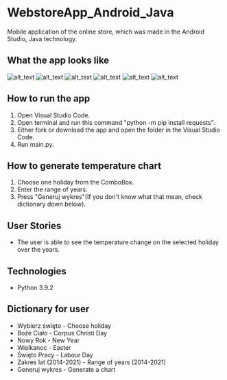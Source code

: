 # WebstoreApp_Android_Java
Mobile application of the online store, which was made in the Android Studio, Java technology.

## What the app looks like
![alt_text](https://github.com/MarunowskiJan/WebstoreApp_Android_Java/blob/main/screenshots/Java_Homepage.PNG)
![alt_text](https://github.com/MarunowskiJan/WebstoreApp_Android_Java/blob/main/screenshots/MainPage_Java.PNG)
![alt_text](https://github.com/MarunowskiJan/WebstoreApp_Android_Java/blob/main/screenshots/MainPage_scrolled_down.PNG)
![alt_text](https://github.com/MarunowskiJan/WebstoreApp_Android_Java/blob/main/screenshots/Product_details.PNG)
![alt_text](https://github.com/MarunowskiJan/WebstoreApp_Android_Java/blob/main/screenshots/ShoppingCartPage.PNG)
![alt_text](https://github.com/MarunowskiJan/WebstoreApp_Android_Java/blob/main/screenshots/IncreasingQuanityOfProduct.PNG)

## How to run the app
1. Open Visual Studio Code.
2. Open terminal and run this command "python -m pip install requests".
3. Either fork or download the app and open the folder in  the Visual Studio Code.
4. Run main.py.

## How to generate temperature chart
1. Choose one holiday from the ComboBox.
2. Enter the range of years.
3. Press "Generuj wykres"(If you don't know what that mean, check dictionary down below).

## User Stories
- The user is able to see the temperature change on the selected holiday over the years.

## Technologies
- Python 3.9.2

## Dictionary for user
- Wybierz święto - Choose holiday
- Boże Ciało - Corpus Christi Day
- Nowy Rok - New Year
- Wielkanoc - Easter
- Święto Pracy - Labour Day
- Zakres lat (2014-2021) - Range of years (2014-2021)
- Generuj wykres - Generate a chart
